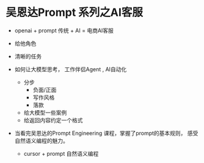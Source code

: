 # 吴恩达Prompt 系列之AI客服

- openai + prompt 
  传统 + AI  = 电商AI客服 
  
- 给他角色
- 清晰的任务
- 如何让大模型思考， 工作伴侣Agent , AI自动化
  - 分步
    - 负面/正面 
    - 写作风格
    - 落款
  - 给大模型一些案例
  - 给返回内容约定一个格式

- 当看完吴恩达的Prompt Engineering 课程，掌握了prompt的基本规则， 感受自然语义编程的魅力。
  - cursor + prompt 自然语义编程